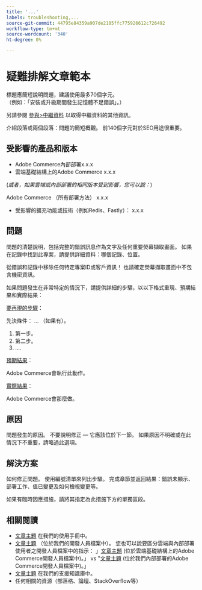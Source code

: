```yaml
---
title: '...'
labels: troubleshooting,...
source-git-commit: 44795e84359a907de2105ffc775926612c726492
workflow-type: tm+mt
source-wordcount: '340'
ht-degree: 0%

---
```



# 疑難排解文章範本

標題應簡短說明問題，建議使用最多70個字元。<br/>
（例如：「安裝或升級期間發生記憶體不足錯誤」。）

另請參閱 [參與>中繼資料](../../CONTRIBUTING.md#metadata) 以取得中繼資料的其他資訊。

介紹段落或兩個段落：問題的簡短概觀。 前140個字元對於SEO用途很重要。

## 受影響的產品和版本

* Adobe Commerce內部部署x.x.x
* 雲端基礎結構上的Adobe Commerce x.x.x

(*或者，如果雲端或內部部署的相同版本受到影響，您可以說：*)

Adobe Commerce （所有部署方法） x.x.x

* 受影響的擴充功能或技術（例如Redis、Fastly）： x.x.x

## 問題

問題的清楚說明，包括完整的錯誤訊息作為文字及任何重要熒幕擷取畫面。
如果在記錄中找到此專案，請提供詳細資料：哪個記錄、位置。

從錯誤和記錄中移除任何特定專案ID或客戶資訊！ 也請確定熒幕擷取畫面中不包含機密資訊。

如果問題發生在非常特定的情況下，請提供詳細的步驟，以以下格式重現、預期結果和實際結果：

<u>要再現的步驟</u>：

先決條件： ... （如果有）。

1. 第一步。
1. 第二步。
1. ....

<u>預期結果</u>：

Adobe Commerce會執行此動作。

<u>實際結果</u>：

Adobe Commerce會那麼做。

## 原因

問題發生的原因。 不要說明修正 — 它應該位於下一節。 如果原因不明確或在此情況下不重要，請略過此選項。

## 解決方案

如何修正問題。 使用編號清單來列出步驟。
完成章節並返回結果：錯誤未顯示、部署工作、值已變更及如何檢視變更等。

如果有臨時因應措施，請將其指定為此措施下方的單獨區段。

## 相關閱讀

* [文章主題](https://docs.magento.com/user-guide/) 在我們的使用手冊中。
* [文章主題](https://devdocs.magento.com) （位於我們的開發人員檔案中）。 您也可以說要區分雲端與內部部署使用者之開發人員檔案中的指示： 」[文章主題](https://devdocs.magento.com) (位於雲端基礎結構上的Adobe Commerce開發人員檔案中)。」 vs &quot;[文章主題](https://devdocs.magento.com) (位於我們內部部署的Adobe Commerce開發人員檔案中)。」
* [文章主題](https://support.magento.com/hc/en-us) 在我們的支援知識庫中。
* 任何相關的資源（部落格、論壇、StackOverflow等）

